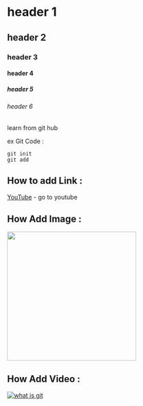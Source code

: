 # header 1
## header 2
### header 3
#### header 4
##### header 5
###### header 6


learn from git hub

ex Git Code : 
```
git init
git add
```

## How to add Link :
[YouTube](https://www.youtube.com/) - go to youtube


## How Add Image :
<div>
<img src='https://camo.githubusercontent.com/ad9a81df6b1e405664c1260db1ac2ca5f677ee07cd26dee7b1a83c955fdeff5f/68747470733a2f2f6e6f72646963617069732e636f6d2f77702d636f6e74656e742f75706c6f6164732f412d53686f72742d47756964652d576861742d54797065732d6f662d417070732d43616e2d42652d4275696c742d576974682d52656163742e706e67' width='300' >
</div>

## How Add Video :

[![what is git](https://camo.githubusercontent.com/ad9a81df6b1e405664c1260db1ac2ca5f677ee07cd26dee7b1a83c955fdeff5f/68747470733a2f2f6e6f72646963617069732e636f6d2f77702d636f6e74656e742f75706c6f6164732f412d53686f72742d47756964652d576861742d54797065732d6f662d417070732d43616e2d42652d4275696c742d576974682d52656163742e706e67)](https://www.youtube.com/watch?v=ihRRf3EjTV8&list=PLYyqC4bNbCIdSZ-JayMLl4WO2Cr995vyS)




